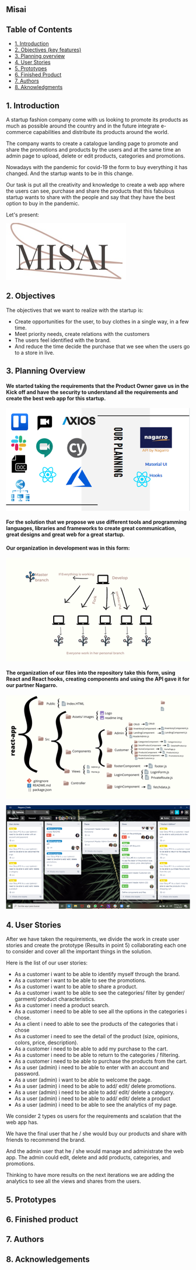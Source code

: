 ## Misai

## Table of Contents
* [1. Introduction](#1-introduction)
* [2. Objectives (key features)](#2-objectives)
* [3. Planning overview](#3-planning-overview)
* [4. User Stories](#4-user-stories)
* [5. Prototypes](#5-prototypes)
* [6. Finished Product](#6-finished-product)
* [7. Authors](#7-authors)
* [8. Aknowledgments](#8-aknowledgments)
## 1. Introduction

A startup fashion company come with us looking to promote its products as much as possible around the country and in the future integrate e-commerce capabilities and distribute its products around the world.

The company wants to create a catalogue landing page to promote and share the promotions and products by the users and at the same time an admin page to upload, delete or edit products, categories and promotions.

Nowadays with the pandemic for covid-19 the form to buy everything it has changed. And the startup wants to be in this change.

Our task is put all the creativity and knowledge to create a web app where the users can see, purchase and share the products that this fabulous startup wants to share with the people and say that they have the best option to buy in the pandemic.

Let's present:

![Misai_logo](https://raw.githubusercontent.com/Tita-Navarro/Misai/developer/src/assets/images/misailogo.jpg)

## 2. Objectives

The objectives that we want to realize with the startup is:

* Create opportunities for the user, to buy clothes in a single way, in a few time.
* Meet priority needs, create relations with the customers
* The users feel identified with the brand.
* And reduce the time decide the purchase that we see when the users go to a store in live.


## 3. Planning Overview

#### We started taking the requirements that the Product Owner  gave us in the Kick off and have the security to understand all the requirements and create the best web app for this startup.

![tools_organization](https://raw.githubusercontent.com/Tita-Navarro/Misai/developer/src/assets/images/tools_organization.png)

#### For the solution that we propose we use different tools and programming languages, libraries and frameworks to create great communication, great designs and great web for a great startup.

#### Our organization in development was in this form:

![work_development](https://raw.githubusercontent.com/Tita-Navarro/Misai/developer/src/assets/images/arquitectura_trabajo.png)

#### The organization of our files into the repository take this form, using React and React hooks, creating components and using the API gave it for our partner Nagarro.

![files_architecture](https://raw.githubusercontent.com/Tita-Navarro/Misai/developer/src/assets/images/arquitectura_archivos.png)

![trello_work](https://raw.githubusercontent.com/Tita-Navarro/Misai/developer/src/assets/images/trello_work.png)


## 4. User Stories

After we have taken the requirements, we divide the work in create user stories and create the prototype (Results in point 5) collaborating each one to consider and cover all the important things in the solution.

Here is the list of our user stories: 

* As a customer i want to be able to identify myself through the brand.
* As a customer i want to be able to see the promotions.
* As a customer i want to be able to share a product.
* As a customer i want to  be able to see the categories/ filter by gender/ garment/ product characteristics.
* As a customer i need a product search.
* As a customer i need to be able to see all the options in the categories i chose.
* As a client i need to able to see the products of the categories that i chose
* As a customer i need to see the detail of the product (size, opinions, colors, price, description).
* As a customer i need to be able to add my purchase to the cart.  
* As a customer i need to be able to return to the categories / filtering.
* As a customer i need to be able to purchase the products from the cart.
* As a user (admin) i need to be able to enter with an account and password.
* As a user (admin) i want to be able to welcome the page.
* As a user (admin) i need to be able to add/ edit/ delete promotions.
* As a user (admin) i need to be able to add/ edit/ delete a category.
* As a user (admin) i need to be able to add/ edit/ delete a product
* As a user (admin) i need to be able to see the analytics of my page.

We consider 2 types os users for the requirements and scalation that the web app has. 

We have the final user that he / she would buy our products and share with friends to recommend the brand.

And the admin user that he / she would manage and administrate the web app. The admin could edit, delete and add products, categories, and promotions. 

Thinking to have more results on the next iterations we are adding the analytics to see all the views and shares from the users.


## 5. Prototypes

## 6. Finished product
## 7. Authors
## 8. Acknowledgements
